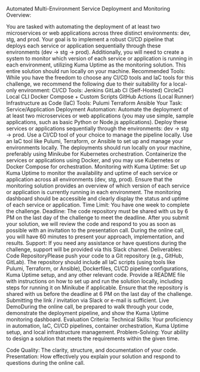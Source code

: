 Automated Multi-Environment Service Deployment and Monitoring Overview: 

You are tasked with automating the deployment of at least two microservices or web applications across three distinct environments: dev, stg, and prod. 
Your goal is to implement a robust CI/CD pipeline that deploys each service or application sequentially through these environments (dev → stg → prod). 
Additionally, you will need to create a system to monitor which version of each service or application is running in each environment, utilizing Kuma Uptime as the monitoring solution. 
This entire solution should run locally on your machine. 
Recommended Tools: While you have the freedom to choose any CI/CD tools and IaC tools for this challenge, we recommend the following due to their suitability for a local-only environment: CI/CD Tools: Jenkins GitLab CI (Self-Hosted) CircleCI Local CLI Docker Compose + Custom Scripts GitHub Actions (Local Runner) Infrastructure as Code (IaC) Tools: Pulumi Terraform Ansible Your Task: Service/Application Deployment Automation: Automate the deployment of at least two microservices or web applications (you may use simple, sample applications, such as basic Python or Node.js applications). Deploy these services or applications sequentially through the environments: dev → stg → prod. Use a CI/CD tool of your choice to manage the pipeline locally. Use an IaC tool like Pulumi, Terraform, or Ansible to set up and manage your environments locally. The deployments should run locally on your machine, preferably using Minikube for Kubernetes orchestration. Containerize the services or applications using Docker, and you may use Kubernetes or Docker Compose for orchestration. Monitoring with Kuma Uptime: Set up Kuma Uptime to monitor the availability and uptime of each service or application across all environments (dev, stg, prod). Ensure that the monitoring solution provides an overview of which version of each service or application is currently running in each environment. The monitoring dashboard should be accessible and clearly display the status and uptime of each service or application. Time Limit: You have one week to complete the challenge. Deadline: The code repository must be shared with us by 6 PM on the last day of the challenge to meet the deadline. After you submit your solution, we will review the code and respond to you as soon as possible with an invitation to the presentation call. During the online call, you will have 60 minutes to present your approach, implementation, and results. Support: If you need any assistance or have questions during the challenge, support will be provided via this Slack channel. Deliverables: Code RepositoryPlease push your code to a Git repository (e.g., GitHub, GitLab). The repository should include all IaC scripts (using tools like Pulumi, Terraform, or Ansible), Dockerfiles, CI/CD pipeline configurations, Kuma Uptime setup, and any other relevant code. Provide a README file with instructions on how to set up and run the solution locally, including steps for running it on Minikube if applicable. Ensure that the repository is shared with us before the deadline at 6 PM on the last day of the challenge. Submitting the link / invitation via Slack or e-mail is sufficient. Live DemoDuring the online call, be prepared to walk through your code, demonstrate the deployment pipeline, and show the Kuma Uptime monitoring dashboard. Evaluation Criteria: Technical Skills: Your proficiency in automation, IaC, CI/CD pipelines, container orchestration, Kuma Uptime setup, and local infrastructure management. Problem-Solving: Your ability to design a solution that meets the requirements within the given time. 

Code Quality: The clarity, structure, and documentation of your code. Presentation: How effectively you explain your solution and respond to questions during the online call.
